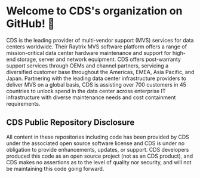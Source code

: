# Welcome to CDS's organization on GitHub! :wave:

CDS is the leading provider of multi-vendor support (MVS) services for data centers worldwide. Their Raytrix MVS software platform offers a range of mission-critical data center hardware maintenance and support for high-end storage, server and network equipment. CDS offers post-warranty support services through OEMs and channel partners, servicing a diversified customer base throughout the Americas, EMEA, Asia Pacific, and Japan. Partnering with the leading data center infrastructure providers to deliver MVS on a global basis, CDS is assisting over 700 customers in 45 countries to unlock spend in the data center across enterprise IT infrastructure with diverse maintenance needs and cost containment requirements.

## CDS Public Repository Disclosure 
All content in these repositories including code has been provided by CDS under the associated open source software license and CDS is under no obligation to provide enhancements, updates, or support. CDS developers produced this code as an open source project (not as an CDS product), and CDS makes no assertions as to the level of quality nor security, and will not be maintaining this code going forward.
